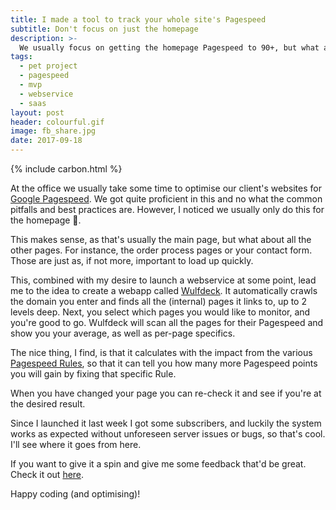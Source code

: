 ```yaml
---
title: I made a tool to track your whole site's Pagespeed
subtitle: Don't focus on just the homepage
description: >-
  We usually focus on getting the homepage Pagespeed to 90+, but what about the rest of the pages? I made a tool to help with this.
tags:
  - pet project
  - pagespeed
  - mvp
  - webservice
  - saas
layout: post
header: colourful.gif
image: fb_share.jpg
date: 2017-09-18
---
```


{% include carbon.html %}

At the office we usually take some time to optimise our client's websites for [Google Pagespeed](https://developers.google.com/speed/pagespeed/insights/). We got quite proficient in this and no what the common pitfalls and best practices are. However, I noticed we usually only do this for the homepage 🤔.

This makes sense, as that's usually the main page, but what about all the other pages. For instance, the order process pages or your contact form. Those are just as, if not more, important to load up quickly.

<!-- Rectangle Ad -->

<!-- <center>
<ins class="adsbygoogle"
     style="display:inline-block;width:336px;height:280px"
     data-ad-client="ca-pub-0534492338431642"
     data-ad-slot="3199566305"></ins>
</center>
<script>
(adsbygoogle = window.adsbygoogle || []).push({});
</script> -->

This, combined with my desire to launch a webservice at some point, lead me to the idea to create a webapp called [Wulfdeck](https://wulfdeck.com). It automatically crawls the domain you enter and finds all the (internal) pages it links to, up to 2 levels deep. Next, you select which pages you would like to monitor, and you're good to go. Wulfdeck will scan all the pages for their Pagespeed and show you your average, as well as per-page specifics.

The nice thing, I find, is that it calculates with the impact from the various [Pagespeed Rules](https://developers.google.com/speed/docs/insights/rules), so that it can tell you how many more Pagespeed points you will gain by fixing that specific Rule.

When you have changed your page you can re-check it and see if you're at the desired result.

Since I launched it last week I got some subscribers, and luckily the system works as expected without unforeseen server issues or bugs, so that's cool. I'll see where it goes from here.

If you want to give it a spin and give me some feedback that'd be great. Check it out [here](https://wulfdeck.com).

Happy coding (and optimising)!
